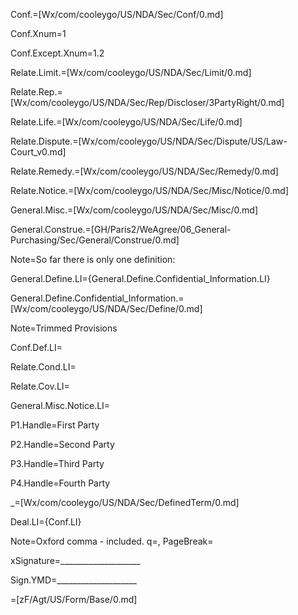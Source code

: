 Conf.=[Wx/com/cooleygo/US/NDA/Sec/Conf/0.md]

Conf.Xnum=1

Conf.Except.Xnum=1.2

Relate.Limit.=[Wx/com/cooleygo/US/NDA/Sec/Limit/0.md]

Relate.Rep.=[Wx/com/cooleygo/US/NDA/Sec/Rep/Discloser/3PartyRight/0.md]

Relate.Life.=[Wx/com/cooleygo/US/NDA/Sec/Life/0.md]

Relate.Dispute.=[Wx/com/cooleygo/US/NDA/Sec/Dispute/US/Law-Court_v0.md]

Relate.Remedy.=[Wx/com/cooleygo/US/NDA/Sec/Remedy/0.md]

Relate.Notice.=[Wx/com/cooleygo/US/NDA/Sec/Misc/Notice/0.md]

General.Misc.=[Wx/com/cooleygo/US/NDA/Sec/Misc/0.md]

General.Construe.=[GH/Paris2/WeAgree/06_General-Purchasing/Sec/General/Construe/0.md]

Note=So far there is only one definition:

General.Define.LI={General.Define.Confidential_Information.LI}

General.Define.Confidential_Information.=[Wx/com/cooleygo/US/NDA/Sec/Define/0.md]

Note=Trimmed Provisions

Conf.Def.LI=</i>

Relate.Cond.LI=</i>

Relate.Cov.LI=</i>

General.Misc.Notice.LI=</i>

P1.Handle=<span class="definedterm">First Party</span>

P2.Handle=<span class="definedterm">Second Party</span>

P3.Handle=<span class="definedterm">Third Party</span>

P4.Handle=<span class="definedterm">Fourth Party</span>


_=[Wx/com/cooleygo/US/NDA/Sec/DefinedTerm/0.md]

Deal.LI={Conf.LI}

Note=Oxford comma - included.
q=,
PageBreak=</i>

xSignature=____________________

Sign.YMD=____________________

=[zF/Agt/US/Form/Base/0.md]
